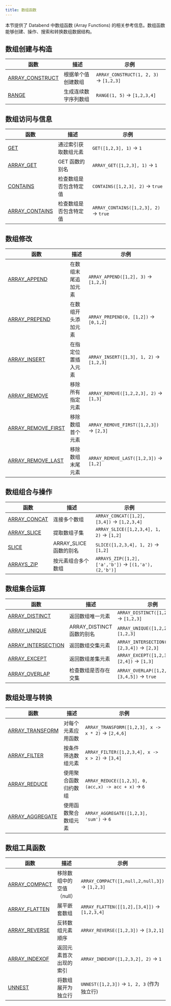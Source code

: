 ```yaml
---
title: 数组函数
---
```


本节提供了 Databend 中数组函数 (Array Functions) 的相关参考信息。数组函数能够创建、操作、搜索和转换数组数据结构。

## 数组创建与构造

| 函数 | 描述 | 示例 |
|----------|-------------|---------|
| [ARRAY_CONSTRUCT](array-construct) | 根据单个值创建数组 | `ARRAY_CONSTRUCT(1, 2, 3)` → `[1,2,3]` |
| [RANGE](range) | 生成连续数字序列数组 | `RANGE(1, 5)` → `[1,2,3,4]` |

## 数组访问与信息

| 函数 | 描述 | 示例 |
|----------|-------------|---------|
| [GET](get) | 通过索引获取数组元素 | `GET([1,2,3], 1)` → `1` |
| [ARRAY_GET](array-get) | GET 函数的别名 | `ARRAY_GET([1,2,3], 1)` → `1` |
| [CONTAINS](contains) | 检查数组是否包含特定值 | `CONTAINS([1,2,3], 2)` → `true` |
| [ARRAY_CONTAINS](array-contains) | 检查数组是否包含特定值 | `ARRAY_CONTAINS([1,2,3], 2)` → `true` |

## 数组修改

| 函数 | 描述 | 示例 |
|----------|-------------|---------|
| [ARRAY_APPEND](array-append) | 在数组末尾追加元素 | `ARRAY_APPEND([1,2], 3)` → `[1,2,3]` |
| [ARRAY_PREPEND](array-prepend) | 在数组开头添加元素 | `ARRAY_PREPEND(0, [1,2])` → `[0,1,2]` |
| [ARRAY_INSERT](array-insert) | 在指定位置插入元素 | `ARRAY_INSERT([1,3], 1, 2)` → `[1,2,3]` |
| [ARRAY_REMOVE](array-remove) | 移除所有指定元素 | `ARRAY_REMOVE([1,2,2,3], 2)` → `[1,3]` |
| [ARRAY_REMOVE_FIRST](array-remove-first) | 移除数组首个元素 | `ARRAY_REMOVE_FIRST([1,2,3])` → `[2,3]` |
| [ARRAY_REMOVE_LAST](array-remove-last) | 移除数组末尾元素 | `ARRAY_REMOVE_LAST([1,2,3])` → `[1,2]` |

## 数组组合与操作

| 函数 | 描述 | 示例 |
|----------|-------------|---------|
| [ARRAY_CONCAT](array-concat) | 连接多个数组 | `ARRAY_CONCAT([1,2], [3,4])` → `[1,2,3,4]` |
| [ARRAY_SLICE](array-slice) | 提取数组子集 | `ARRAY_SLICE([1,2,3,4], 1, 2)` → `[1,2]` |
| [SLICE](slice) | ARRAY_SLICE 函数的别名 | `SLICE([1,2,3,4], 1, 2)` → `[1,2]` |
| [ARRAYS_ZIP](arrays-zip) | 按元素组合多个数组 | `ARRAYS_ZIP([1,2], ['a','b'])` → `[(1,'a'),(2,'b')]` |

## 数组集合运算

| 函数 | 描述 | 示例 |
|----------|-------------|---------|
| [ARRAY_DISTINCT](array-distinct) | 返回数组唯一元素 | `ARRAY_DISTINCT([1,2,2,3])` → `[1,2,3]` |
| [ARRAY_UNIQUE](array-unique) | ARRAY_DISTINCT 函数的别名 | `ARRAY_UNIQUE([1,2,2,3])` → `[1,2,3]` |
| [ARRAY_INTERSECTION](array-intersection) | 返回数组交集元素 | `ARRAY_INTERSECTION([1,2,3], [2,3,4])` → `[2,3]` |
| [ARRAY_EXCEPT](array-except) | 返回数组差集元素 | `ARRAY_EXCEPT([1,2,3], [2,4])` → `[1,3]` |
| [ARRAY_OVERLAP](array-overlap) | 检查数组是否存在交集 | `ARRAY_OVERLAP([1,2,3], [3,4,5])` → `true` |

## 数组处理与转换

| 函数 | 描述 | 示例 |
|----------|-------------|---------|
| [ARRAY_TRANSFORM](array-transform) | 对每个元素应用函数 | `ARRAY_TRANSFORM([1,2,3], x -> x * 2)` → `[2,4,6]` |
| [ARRAY_FILTER](array-filter) | 按条件筛选数组元素 | `ARRAY_FILTER([1,2,3,4], x -> x > 2)` → `[3,4]` |
| [ARRAY_REDUCE](array-reduce) | 使用聚合函数归约数组 | `ARRAY_REDUCE([1,2,3], 0, (acc,x) -> acc + x)` → `6` |
| [ARRAY_AGGREGATE](array-aggregate) | 使用函数聚合数组元素 | `ARRAY_AGGREGATE([1,2,3], 'sum')` → `6` |

## 数组工具函数

| 函数 | 描述 | 示例 |
|----------|-------------|---------|
| [ARRAY_COMPACT](array-compact) | 移除数组中的空值（null） | `ARRAY_COMPACT([1,null,2,null,3])` → `[1,2,3]` |
| [ARRAY_FLATTEN](array-flatten) | 展平嵌套数组 | `ARRAY_FLATTEN([[1,2],[3,4]])` → `[1,2,3,4]` |
| [ARRAY_REVERSE](array-reverse) | 反转数组元素顺序 | `ARRAY_REVERSE([1,2,3])` → `[3,2,1]` |
| [ARRAY_INDEXOF](array-indexof) | 返回元素首次出现的索引 | `ARRAY_INDEXOF([1,2,3,2], 2)` → `1` |
| [UNNEST](unnest) | 将数组展开为独立行 | `UNNEST([1,2,3])` → `1, 2, 3` (作为独立行) |